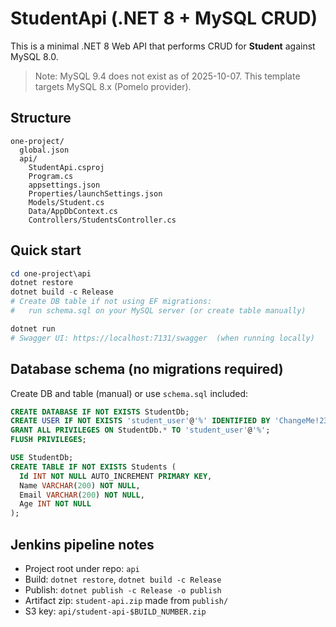 # StudentApi (.NET 8 + MySQL CRUD)

This is a minimal .NET 8 Web API that performs CRUD for **Student** against MySQL 8.0.
> Note: MySQL 9.4 does not exist as of 2025-10-07. This template targets MySQL 8.x (Pomelo provider).

## Structure
```
one-project/
  global.json
  api/
    StudentApi.csproj
    Program.cs
    appsettings.json
    Properties/launchSettings.json
    Models/Student.cs
    Data/AppDbContext.cs
    Controllers/StudentsController.cs
```

## Quick start
```powershell
cd one-project\api
dotnet restore
dotnet build -c Release
# Create DB table if not using EF migrations:
#   run schema.sql on your MySQL server (or create table manually)

dotnet run
# Swagger UI: https://localhost:7131/swagger  (when running locally)
```

## Database schema (no migrations required)
Create DB and table (manual) or use `schema.sql` included:

```sql
CREATE DATABASE IF NOT EXISTS StudentDb;
CREATE USER IF NOT EXISTS 'student_user'@'%' IDENTIFIED BY 'ChangeMe!234';
GRANT ALL PRIVILEGES ON StudentDb.* TO 'student_user'@'%';
FLUSH PRIVILEGES;

USE StudentDb;
CREATE TABLE IF NOT EXISTS Students (
  Id INT NOT NULL AUTO_INCREMENT PRIMARY KEY,
  Name VARCHAR(200) NOT NULL,
  Email VARCHAR(200) NOT NULL,
  Age INT NOT NULL
);
```

## Jenkins pipeline notes
- Project root under repo: `api`
- Build: `dotnet restore`, `dotnet build -c Release`
- Publish: `dotnet publish -c Release -o publish`
- Artifact zip: `student-api.zip` made from `publish/`
- S3 key: `api/student-api-$BUILD_NUMBER.zip`

